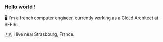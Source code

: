 ### Hello world !

🖥 I'm a french computer engineer, currently working as a Cloud Architect at SFEIR.

🇫🇷 I live near Strasbourg, France.
